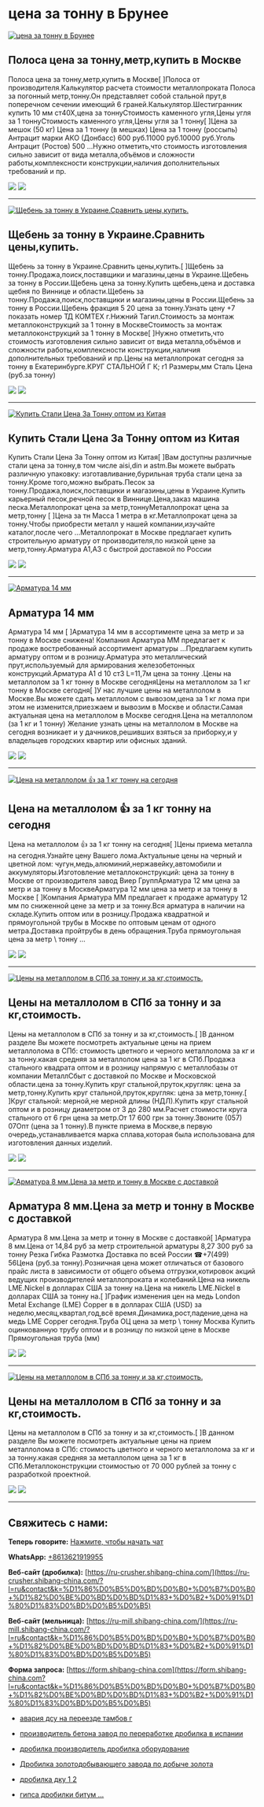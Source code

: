 # цена за тонну в Брунее

<a href="https://swt.shibang-china.com/?l=ru&img&k=%D1%86%D0%B5%D0%BD%D0%B0+%D0%B7%D0%B0+%D1%82%D0%BE%D0%BD%D0%BD%D1%83+%D0%B2+%D0%91%D1%80%D1%83%D0%BD%D0%B5%D0%B5" target="_blank">![цена за тонну в Брунее](http://static.shibang-china.com/all-800x300/841.jpg)</a>

## Полоса цена за тонну,метр,купить в Москве
Полоса цена за тонну,метр,купить в Москве[ ]Полоса от производителя.Калькулятор расчета стоимости металлопроката Полоса за погонный метр,тонну.Он представляет собой стальной прут,в поперечном сечении имеющий 6 граней.Калькулятор.Шестигранник купить 10 мм ст40Х,цена за тоннуСтоимость каменного угля,Цены угля за 1 тоннуСтоимость каменного угля,Цены угля за 1 тонну[ ]Цена за мешок (50 кг) Цена за 1 тонну (в мешках) Цена за 1 тонну (россыпь) Антрацит марки АКО (Донбасс) 600 руб.11000 руб.10000 руб.Уголь Антрацит (Ростов) 500 …Нужно отметить,что стоимость изготовления сильно зависит от вида металла,объёмов и сложности работы,комплексности конструкции,наличия дополнительных требований и пр.


<a href="https://whatsapp.shibangsoft.com/WhatsApp.php" target="_blank" title="WhatsApp">![](http://static.shibang-china.com/icon/whatsapp.png)</a> <a href="https://swt.shibang-china.com/?l=ru&icon&k=%D1%86%D0%B5%D0%BD%D0%B0+%D0%B7%D0%B0+%D1%82%D0%BE%D0%BD%D0%BD%D1%83+%D0%B2+%D0%91%D1%80%D1%83%D0%BD%D0%B5%D0%B5" target="_blank">![](http://static.shibang-china.com/icon/chat-ru.png)</a>

---

<a href="https://swt.shibang-china.com/?l=ru&img&k=%D1%86%D0%B5%D0%BD%D0%B0+%D0%B7%D0%B0+%D1%82%D0%BE%D0%BD%D0%BD%D1%83+%D0%B2+%D0%91%D1%80%D1%83%D0%BD%D0%B5%D0%B5" target="_blank">![Щебень за тонну в Украине.Сравнить цены,купить.](http://static.shibang-china.com/all-800x300/572.jpg)</a>

## Щебень за тонну в Украине.Сравнить цены,купить.
Щебень за тонну в Украине.Сравнить цены,купить.[ ]Щебень за тонну.Продажа,поиск,поставщики и магазины,цены в Украине.Щебень за тонну в России.Щебень цена за тонну.Купить щебень,цена и доставка щебня по Виннице и области.Щебень за тонну.Продажа,поиск,поставщики и магазины,цены в России.Щебень за тонну в России.Щебень фракция 5 20 цена за тонну.Узнать цену +7 показать номер ТД КОМТЕХ г.Нижний Тагил.Стоимость за монтаж металлоконструкций за 1 тонну в МосквеСтоимость за монтаж металлоконструкций за 1 тонну в Москве[ ]Нужно отметить,что стоимость изготовления сильно зависит от вида металла,объёмов и сложности работы,комплексности конструкции,наличия дополнительных требований и пр.Цены на металлопрокат сегодня за тонну в Екатеринбурге.КРУГ СТАЛЬНОЙ Г К; r1 Размеры,мм Сталь Цена (руб.за тонну)


<a href="https://whatsapp.shibangsoft.com/WhatsApp.php" target="_blank" title="WhatsApp">![](http://static.shibang-china.com/icon/whatsapp.png)</a> <a href="https://swt.shibang-china.com/?l=ru&icon&k=%D1%86%D0%B5%D0%BD%D0%B0+%D0%B7%D0%B0+%D1%82%D0%BE%D0%BD%D0%BD%D1%83+%D0%B2+%D0%91%D1%80%D1%83%D0%BD%D0%B5%D0%B5" target="_blank">![](http://static.shibang-china.com/icon/chat-ru.png)</a>

---

<a href="https://swt.shibang-china.com/?l=ru&img&k=%D1%86%D0%B5%D0%BD%D0%B0+%D0%B7%D0%B0+%D1%82%D0%BE%D0%BD%D0%BD%D1%83+%D0%B2+%D0%91%D1%80%D1%83%D0%BD%D0%B5%D0%B5" target="_blank">![Купить Стали Цена За Тонну оптом из Китая](http://static.shibang-china.com/all-800x300/1219.jpg)</a>

## Купить Стали Цена За Тонну оптом из Китая
Купить Стали Цена За Тонну оптом из Китая[ ]Вам доступны различные стали цена за тонну,в том числе aisi,din и astm.Вы можете выбрать различную упаковку: изготавливание,бурильная труба стали цена за тонну.Кроме того,можно выбрать.Песок за тонну.Продажа,поиск,поставщики и магазины,цены в Украине.Купить карьерный песок,речной песок в Виннице.Цена,заказ машина песка.Металлопрокат цена за метр,тоннуМеталлопрокат цена за метр,тонну [ ]Цена за тн Масса 1 метра в кг.Металлопрокат цена за тонну.Чтобы приобрести металл у нашей компании,изучайте каталог,после чего …Металлопрокат в Москве предлагает купить строительную арматуру от производителя,по низкой цене за метр,тонну.Арматура А1,А3 с быстрой доставкой по России


<a href="https://whatsapp.shibangsoft.com/WhatsApp.php" target="_blank" title="WhatsApp">![](http://static.shibang-china.com/icon/whatsapp.png)</a> <a href="https://swt.shibang-china.com/?l=ru&icon&k=%D1%86%D0%B5%D0%BD%D0%B0+%D0%B7%D0%B0+%D1%82%D0%BE%D0%BD%D0%BD%D1%83+%D0%B2+%D0%91%D1%80%D1%83%D0%BD%D0%B5%D0%B5" target="_blank">![](http://static.shibang-china.com/icon/chat-ru.png)</a>

---

<a href="https://swt.shibang-china.com/?l=ru&img&k=%D1%86%D0%B5%D0%BD%D0%B0+%D0%B7%D0%B0+%D1%82%D0%BE%D0%BD%D0%BD%D1%83+%D0%B2+%D0%91%D1%80%D1%83%D0%BD%D0%B5%D0%B5" target="_blank">![Арматура 14 мм](http://static.shibang-china.com/all-800x300/1052.jpg)</a>

## Арматура 14 мм
Арматура 14 мм [ ]Арматура 14 мм в ассортименте цена за метр и за тонну в Москве снижена! Компания Арматура ММ предлагает к продаже востребованный ассортимент арматуры …Предлагаем купить арматуру оптом и в розницу.Арматура это металлический прут,используемый для армирования железобетонных конструкций.Арматура А1 d 10 ст3 L=11,7м цена за тонну .Цены на металлолом за 1 кг тонну в Москве сегодняЦены на металлолом за 1 кг тонну в Москве сегодня[ ]У нас лучшие цены на металлолом в Москве.Вы можете сдать металлолом с вывозом,цена за 1 кг лома при этом не изменится,приезжаем и вывозим в Москве и области.Самая актуальная цена на металлолом в Москве сегодня.Цена на металлолом (за 1 кг и 1 тонну) Желание узнать цены на металлолом в Москве на сегодня возникает и у дачников,решивших взяться за приборку,и у владельцев городских квартир или офисных зданий.


<a href="https://whatsapp.shibangsoft.com/WhatsApp.php" target="_blank" title="WhatsApp">![](http://static.shibang-china.com/icon/whatsapp.png)</a> <a href="https://swt.shibang-china.com/?l=ru&icon&k=%D1%86%D0%B5%D0%BD%D0%B0+%D0%B7%D0%B0+%D1%82%D0%BE%D0%BD%D0%BD%D1%83+%D0%B2+%D0%91%D1%80%D1%83%D0%BD%D0%B5%D0%B5" target="_blank">![](http://static.shibang-china.com/icon/chat-ru.png)</a>

---

<a href="https://swt.shibang-china.com/?l=ru&img&k=%D1%86%D0%B5%D0%BD%D0%B0+%D0%B7%D0%B0+%D1%82%D0%BE%D0%BD%D0%BD%D1%83+%D0%B2+%D0%91%D1%80%D1%83%D0%BD%D0%B5%D0%B5" target="_blank">![Цена на металлолом 👍 за 1 кг тонну на сегодня](http://static.shibang-china.com/all-800x300/561.jpg)</a>

## Цена на металлолом 👍 за 1 кг тонну на сегодня
Цена на металлолом 👍 за 1 кг тонну на сегодня[ ]Цены приема металла на сегодня.Узнайте цену Вашего лома.Актуальные цены на черный и цветной лом: чугун,медь,алюминий,нержавейку,автомобили и аккумуляторы.Изготовление металлоконструкций: цена за тонну в Москве от производителя завод Виер ГруппАрматура 12 мм цена за метр и за тонну в МосквеАрматура 12 мм цена за метр и за тонну в Москве [ ]Компания Арматура ММ предлагает к продаже арматуру 12 мм по сниженной цене за метр и за тонну.Вся арматура в наличии на складе.Купить оптом или в розницу.Продажа квадратной и прямоугольной трубы в Москве по оптовым ценам от одного метра.Доставка пройтрубы в день обращения.Труба прямоугольная цена за метр \ тонну …


<a href="https://whatsapp.shibangsoft.com/WhatsApp.php" target="_blank" title="WhatsApp">![](http://static.shibang-china.com/icon/whatsapp.png)</a> <a href="https://swt.shibang-china.com/?l=ru&icon&k=%D1%86%D0%B5%D0%BD%D0%B0+%D0%B7%D0%B0+%D1%82%D0%BE%D0%BD%D0%BD%D1%83+%D0%B2+%D0%91%D1%80%D1%83%D0%BD%D0%B5%D0%B5" target="_blank">![](http://static.shibang-china.com/icon/chat-ru.png)</a>

---

<a href="https://swt.shibang-china.com/?l=ru&img&k=%D1%86%D0%B5%D0%BD%D0%B0+%D0%B7%D0%B0+%D1%82%D0%BE%D0%BD%D0%BD%D1%83+%D0%B2+%D0%91%D1%80%D1%83%D0%BD%D0%B5%D0%B5" target="_blank">![Цены на металлолом в СПб за тонну и за кг,стоимость.](http://static.shibang-china.com/all-800x300/1049.jpg)</a>

## Цены на металлолом в СПб за тонну и за кг,стоимость.
Цены на металлолом в СПб за тонну и за кг,стоимость.[ ]В данном разделе Вы можете посмотреть актуальные цены на прием металлолома в СПб: стоимость цветного и черного металлолома за кг и за тонну.какая средняя за металлолом цена за 1 кг в СПб.Продажа стального квадрата оптом и в розницу напрямую с металлобазы от компании МеталлСбыт с доставкой по Москве и Московской области.цена за тонну.Купить круг стальной,пруток,кругляк: цена за метр,тонну.Купить круг стальной,пруток,кругляк: цена за метр,тонну.[ ]Круг стальной: мерной,не мерной длины (НДЛ).Купить круг стальной оптом и в розницу диаметром от 3 до 280 мм.Расчет стоимости круга стального от 6 грн цена за метр.От 17 600 грн за тонну.Звоните (057) 07Опт (цена за 1 тонну).В пункте приема в Москве,в первую очередь,устанавливается марка сплава,которая была использована для изготовления данных изделий.


<a href="https://whatsapp.shibangsoft.com/WhatsApp.php" target="_blank" title="WhatsApp">![](http://static.shibang-china.com/icon/whatsapp.png)</a> <a href="https://swt.shibang-china.com/?l=ru&icon&k=%D1%86%D0%B5%D0%BD%D0%B0+%D0%B7%D0%B0+%D1%82%D0%BE%D0%BD%D0%BD%D1%83+%D0%B2+%D0%91%D1%80%D1%83%D0%BD%D0%B5%D0%B5" target="_blank">![](http://static.shibang-china.com/icon/chat-ru.png)</a>

---

<a href="https://swt.shibang-china.com/?l=ru&img&k=%D1%86%D0%B5%D0%BD%D0%B0+%D0%B7%D0%B0+%D1%82%D0%BE%D0%BD%D0%BD%D1%83+%D0%B2+%D0%91%D1%80%D1%83%D0%BD%D0%B5%D0%B5" target="_blank">![Арматура 8 мм.Цена за метр и тонну в Москве с доставкой](http://static.shibang-china.com/all-800x300/965.jpg)</a>

## Арматура 8 мм.Цена за метр и тонну в Москве с доставкой
Арматура 8 мм.Цена за метр и тонну в Москве с доставкой[ ]Арматура 8 мм.Цена от 14,84 руб за метр строительной арматуры 8,27 300 руб за тонну Резка Гибка Размотка Доставка по всей России ☎+7(499) 56Цена (руб.за тонну).Розничная цена может отличаться от базового прайс листа в зависимости от общего объема отгрузки,котировок акций ведущих производителей металлопроката и колебаний.Цена на никель LME.Nickel в долларах США за тонну на.Цена на никель LME.Nickel в долларах США за тонну на.[ ]График изменения цен на медь London Metal Exchange (LME) Copper в в долларах США (USD) за неделю,месяц,квартал,год,всё время.Динамика,рост,падение,цена на медь LME Copper сегодня.Труба ОЦ цена за метр \ тонну Москва Купить оцинкованную трубу оптом и в розницу по низкой цене в Москве Прямоугольная труба (мм)


<a href="https://whatsapp.shibangsoft.com/WhatsApp.php" target="_blank" title="WhatsApp">![](http://static.shibang-china.com/icon/whatsapp.png)</a> <a href="https://swt.shibang-china.com/?l=ru&icon&k=%D1%86%D0%B5%D0%BD%D0%B0+%D0%B7%D0%B0+%D1%82%D0%BE%D0%BD%D0%BD%D1%83+%D0%B2+%D0%91%D1%80%D1%83%D0%BD%D0%B5%D0%B5" target="_blank">![](http://static.shibang-china.com/icon/chat-ru.png)</a>

---

<a href="https://swt.shibang-china.com/?l=ru&img&k=%D1%86%D0%B5%D0%BD%D0%B0+%D0%B7%D0%B0+%D1%82%D0%BE%D0%BD%D0%BD%D1%83+%D0%B2+%D0%91%D1%80%D1%83%D0%BD%D0%B5%D0%B5" target="_blank">![Цены на металлолом в СПб за тонну и за кг,стоимость.](http://static.shibang-china.com/all-800x300/1047.jpg)</a>

## Цены на металлолом в СПб за тонну и за кг,стоимость.
Цены на металлолом в СПб за тонну и за кг,стоимость.[ ]В данном разделе Вы можете посмотреть актуальные цены на прием металлолома в СПб: стоимость цветного и черного металлолома за кг и за тонну.какая средняя за металлолом цена за 1 кг в СПб.Металлоконструкции стоимостью от 70 000 рублей за тонну с разработкой проектной.

<a href="https://whatsapp.shibangsoft.com/WhatsApp.php" target="_blank" title="WhatsApp">![](http://static.shibang-china.com/icon/whatsapp.png)</a> <a href="https://swt.shibang-china.com/?l=ru&icon&k=%D1%86%D0%B5%D0%BD%D0%B0+%D0%B7%D0%B0+%D1%82%D0%BE%D0%BD%D0%BD%D1%83+%D0%B2+%D0%91%D1%80%D1%83%D0%BD%D0%B5%D0%B5" target="_blank">![](http://static.shibang-china.com/icon/chat-ru.png)</a>

---
## Свяжитесь с нами:

**Теперь говорите:** [Нажмите, чтобы начать чат](https://swt.shibang-china.com?l=ru&contact&k=%D1%86%D0%B5%D0%BD%D0%B0+%D0%B7%D0%B0+%D1%82%D0%BE%D0%BD%D0%BD%D1%83+%D0%B2+%D0%91%D1%80%D1%83%D0%BD%D0%B5%D0%B5)

**WhatsApp:**  [+8613621919955](https://whatsapp.shibangsoft.com/WhatsApp.php)

**Веб-сайт (дробилка):** [https://ru-crusher.shibang-china.com/](https://ru-crusher.shibang-china.com/?l=ru&contact&k=%D1%86%D0%B5%D0%BD%D0%B0+%D0%B7%D0%B0+%D1%82%D0%BE%D0%BD%D0%BD%D1%83+%D0%B2+%D0%91%D1%80%D1%83%D0%BD%D0%B5%D0%B5)

**Веб-сайт (мельница):** [https://ru-mill.shibang-china.com/](https://ru-mill.shibang-china.com/?l=ru&contact&k=%D1%86%D0%B5%D0%BD%D0%B0+%D0%B7%D0%B0+%D1%82%D0%BE%D0%BD%D0%BD%D1%83+%D0%B2+%D0%91%D1%80%D1%83%D0%BD%D0%B5%D0%B5)

**Форма запроса:** [https://form.shibang-china.com](https://form.shibang-china.com?l=ru&contact&k=%D1%86%D0%B5%D0%BD%D0%B0+%D0%B7%D0%B0+%D1%82%D0%BE%D0%BD%D0%BD%D1%83+%D0%B2+%D0%91%D1%80%D1%83%D0%BD%D0%B5%D0%B5)

* [авария дсу на переезде тамбов г](../113/%D0%B0%D0%B2%D0%B0%D1%80%D0%B8%D1%8F%20%D0%B4%D1%81%D1%83%20%D0%BD%D0%B0%20%D0%BF%D0%B5%D1%80%D0%B5%D0%B5%D0%B7%D0%B4%D0%B5%20%D1%82%D0%B0%D0%BC%D0%B1%D0%BE%D0%B2%20%D0%B3.md)

* [производитель бетона завод по переработке дробилка в испании](../107/%D0%BF%D1%80%D0%BE%D0%B8%D0%B7%D0%B2%D0%BE%D0%B4%D0%B8%D1%82%D0%B5%D0%BB%D1%8C%20%D0%B1%D0%B5%D1%82%D0%BE%D0%BD%D0%B0%20%D0%B7%D0%B0%D0%B2%D0%BE%D0%B4%20%D0%BF%D0%BE%20%D0%BF%D0%B5%D1%80%D0%B5%D1%80%D0%B0%D0%B1%D0%BE%D1%82%D0%BA%D0%B5%20%D0%B4%D1%80%D0%BE%D0%B1%D0%B8%D0%BB%D0%BA%D0%B0%20%D0%B2%20%D0%B8%D1%81%D0%BF%D0%B0%D0%BD%D0%B8%D0%B8.md)

* [дробилка производитель дробилка оборудование](../114/%D0%B4%D1%80%D0%BE%D0%B1%D0%B8%D0%BB%D0%BA%D0%B0%20%D0%BF%D1%80%D0%BE%D0%B8%D0%B7%D0%B2%D0%BE%D0%B4%D0%B8%D1%82%D0%B5%D0%BB%D1%8C%20%D0%B4%D1%80%D0%BE%D0%B1%D0%B8%D0%BB%D0%BA%D0%B0%20%D0%BE%D0%B1%D0%BE%D1%80%D1%83%D0%B4%D0%BE%D0%B2%D0%B0%D0%BD%D0%B8%D0%B5.md)

* [Дробилка золотодобывающего завода по добыче золота](../120/%D0%94%D1%80%D0%BE%D0%B1%D0%B8%D0%BB%D0%BA%D0%B0%20%D0%B7%D0%BE%D0%BB%D0%BE%D1%82%D0%BE%D0%B4%D0%BE%D0%B1%D1%8B%D0%B2%D0%B0%D1%8E%D1%89%D0%B5%D0%B3%D0%BE%20%D0%B7%D0%B0%D0%B2%D0%BE%D0%B4%D0%B0%20%D0%BF%D0%BE%20%D0%B4%D0%BE%D0%B1%D1%8B%D1%87%D0%B5%20%D0%B7%D0%BE%D0%BB%D0%BE%D1%82%D0%B0.md)

* [дробилка дку 1 2](../106/%D0%B4%D1%80%D0%BE%D0%B1%D0%B8%D0%BB%D0%BA%D0%B0%20%D0%B4%D0%BA%D1%83%201%202.md)

* [гипса дробилки битум ...](../112/%D0%B3%D0%B8%D0%BF%D1%81%D0%B0%20%D0%B4%D1%80%D0%BE%D0%B1%D0%B8%D0%BB%D0%BA%D0%B8%20%D0%B1%D0%B8%D1%82%D1%83%D0%BC%20....md)